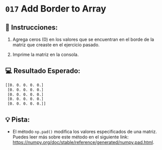 # `017` Add Border to Array

## 📝 Instrucciones:

1. Agrega ceros (0) en los valores que se encuentran en el borde de la matriz que creaste en el ejercicio pasado.

2. Imprime la matriz en la consola.

## 💻 Resultado Esperado:

```bash
[[0. 0. 0. 0. 0.]
 [0. 0. 0. 0. 0.]
 [0. 0. 0. 0. 0.]
 [0. 0. 0. 0. 0.]
 [0. 0. 0. 0. 0.]]
```

## 💡 Pista:

+ El método `np.pad()` modifica los valores especificados de una matriz. Puedes leer más sobre este método en el siguiente link: https://numpy.org/doc/stable/reference/generated/numpy.pad.html.
